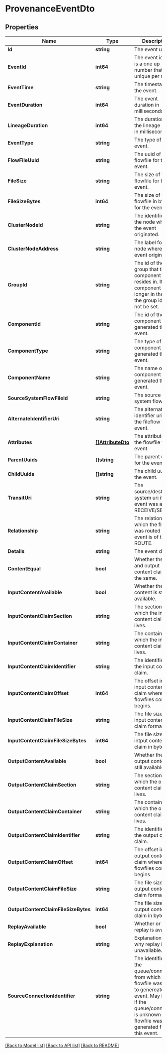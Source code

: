 # ProvenanceEventDto

## Properties

Name | Type | Description | Notes
------------ | ------------- | ------------- | -------------
**Id** | **string** | The event uuid. | [optional] 
**EventId** | **int64** | The event id. This is a one up number thats unique per node. | [optional] 
**EventTime** | **string** | The timestamp of the event. | [optional] 
**EventDuration** | **int64** | The event duration in milliseconds. | [optional] 
**LineageDuration** | **int64** | The duration since the lineage began, in milliseconds. | [optional] 
**EventType** | **string** | The type of the event. | [optional] 
**FlowFileUuid** | **string** | The uuid of the flowfile for the event. | [optional] 
**FileSize** | **string** | The size of the flowfile for the event. | [optional] 
**FileSizeBytes** | **int64** | The size of the flowfile in bytes for the event. | [optional] 
**ClusterNodeId** | **string** | The identifier for the node where the event originated. | [optional] 
**ClusterNodeAddress** | **string** | The label for the node where the event originated. | [optional] 
**GroupId** | **string** | The id of the group that the component resides in. If the component is no longer in the flow, the group id will not be set. | [optional] 
**ComponentId** | **string** | The id of the component that generated the event. | [optional] 
**ComponentType** | **string** | The type of the component that generated the event. | [optional] 
**ComponentName** | **string** | The name of the component that generated the event. | [optional] 
**SourceSystemFlowFileId** | **string** | The source system flowfile id. | [optional] 
**AlternateIdentifierUri** | **string** | The alternate identifier uri for the fileflow for the event. | [optional] 
**Attributes** | [**[]AttributeDto**](AttributeDTO.md) | The attributes of the flowfile for the event. | [optional] 
**ParentUuids** | **[]string** | The parent uuids for the event. | [optional] 
**ChildUuids** | **[]string** | The child uuids for the event. | [optional] 
**TransitUri** | **string** | The source/destination system uri if the event was a RECEIVE/SEND. | [optional] 
**Relationship** | **string** | The relationship to which the flowfile was routed if the event is of type ROUTE. | [optional] 
**Details** | **string** | The event details. | [optional] 
**ContentEqual** | **bool** | Whether the input and output content claim is the same. | [optional] 
**InputContentAvailable** | **bool** | Whether the input content is still available. | [optional] 
**InputContentClaimSection** | **string** | The section in which the input content claim lives. | [optional] 
**InputContentClaimContainer** | **string** | The container in which the input content claim lives. | [optional] 
**InputContentClaimIdentifier** | **string** | The identifier of the input content claim. | [optional] 
**InputContentClaimOffset** | **int64** | The offset into the input content claim where the flowfiles content begins. | [optional] 
**InputContentClaimFileSize** | **string** | The file size of the input content claim formatted. | [optional] 
**InputContentClaimFileSizeBytes** | **int64** | The file size of the intput content claim in bytes. | [optional] 
**OutputContentAvailable** | **bool** | Whether the output content is still available. | [optional] 
**OutputContentClaimSection** | **string** | The section in which the output content claim lives. | [optional] 
**OutputContentClaimContainer** | **string** | The container in which the output content claim lives. | [optional] 
**OutputContentClaimIdentifier** | **string** | The identifier of the output content claim. | [optional] 
**OutputContentClaimOffset** | **int64** | The offset into the output content claim where the flowfiles content begins. | [optional] 
**OutputContentClaimFileSize** | **string** | The file size of the output content claim formatted. | [optional] 
**OutputContentClaimFileSizeBytes** | **int64** | The file size of the output content claim in bytes. | [optional] 
**ReplayAvailable** | **bool** | Whether or not replay is available. | [optional] 
**ReplayExplanation** | **string** | Explanation as to why replay is unavailable. | [optional] 
**SourceConnectionIdentifier** | **string** | The identifier of the queue/connection from which the flowfile was pulled to genereate this event. May be null if the queue/connection is unknown or the flowfile was generated from this event. | [optional] 

[[Back to Model list]](../README.md#documentation-for-models) [[Back to API list]](../README.md#documentation-for-api-endpoints) [[Back to README]](../README.md)


